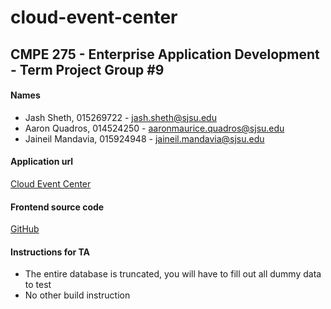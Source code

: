 # cloud-event-center
CMPE 275 - Enterprise Application Development - Term Project Group #9
---

#### Names
- Jash Sheth, 015269722 - jash.sheth@sjsu.edu
- Aaron Quadros, 014524250 - aaronmaurice.quadros@sjsu.edu
- Jaineil Mandavia, 015924948 - jaineil.mandavia@sjsu.edu

#### Application url
[Cloud Event Center](http://18.144.15.109:3000)

#### Frontend source code
[GitHub](https://github.com/aaronmq96/cloud-event-center-ui)

#### Instructions for TA
- The entire database is truncated, you will have to fill out all dummy data to test
- No other build instruction
